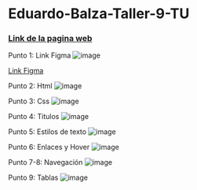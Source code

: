 # Eduardo-Balza-Taller-9-TU

<h3><a href="https://ed2610.github.io/Eduardo-Balza-Taller-9-TU/index.html" target="_blank">Link de la pagina web</a></h3>

Punto 1: Link Figma
![image](https://github.com/Ed2610/Eduardo-Balza-Taller-9-TU/assets/109422886/4c923cb5-e590-46c4-b641-83ddb0f7c306)

<a href="https://www.figma.com/file/dlXPhavuyNs48clbxqFycD/Ejercicio-Figma?type=design&node-id=0-1&mode=design&t=Nn0JzJypC4Ljjbjz-0" target="_blank">Link Figma</a>


Punto 2: Html
![image](https://github.com/Ed2610/Eduardo-Balza-Taller-9-TU/assets/109422886/e3d533d6-65ce-4ad9-9011-2a2b1c52c063)



Punto 3: Css
![image](https://github.com/Ed2610/Eduardo-Balza-Taller-9-TU/assets/109422886/2314d084-9a5c-4d87-93d4-b5f6c9c0e4e4)



Punto 4: Titulos
![image](https://github.com/Ed2610/Eduardo-Balza-Taller-9-TU/assets/109422886/71ab51f1-0823-4ad8-b4f3-f2981c79a4c3)



Punto 5: Estilos de texto
![image](https://github.com/Ed2610/Eduardo-Balza-Taller-9-TU/assets/109422886/de05a6b2-2948-43d7-a83b-4305061088a7)



Punto 6: Enlaces y Hover
![image](https://github.com/Ed2610/Eduardo-Balza-Taller-9-TU/assets/109422886/ebfbb00b-8de8-4d9c-8bd2-e38e01caa059)



Punto 7-8: Navegación
![image](https://github.com/Ed2610/Eduardo-Balza-Taller-9-TU/assets/109422886/b8445d49-baff-41a8-909e-b75251bff924)



Punto 9: Tablas
![image](https://github.com/Ed2610/Eduardo-Balza-Taller-9-TU/assets/109422886/acde8764-d962-4307-8b0d-0d11d3f528c5)



